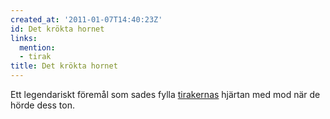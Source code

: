 ```yaml
---
created_at: '2011-01-07T14:40:23Z'
id: Det krökta hornet
links:
  mention:
  - tirak
title: Det krökta hornet
---
```


Ett legendariskt föremål som sades fylla [tirakernas] hjärtan med mod när de hörde dess ton.

  [tirakernas]: tirak